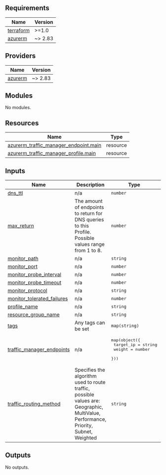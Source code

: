 ## Requirements

| Name | Version |
|------|---------|
| <a name="requirement_terraform"></a> [terraform](#requirement\_terraform) | >=1.0 |
| <a name="requirement_azurerm"></a> [azurerm](#requirement\_azurerm) | ~> 2.83 |

## Providers

| Name | Version |
|------|---------|
| <a name="provider_azurerm"></a> [azurerm](#provider\_azurerm) | ~> 2.83 |

## Modules

No modules.

## Resources

| Name | Type |
|------|------|
| [azurerm_traffic_manager_endpoint.main](https://registry.terraform.io/providers/hashicorp/azurerm/latest/docs/resources/traffic_manager_endpoint) | resource |
| [azurerm_traffic_manager_profile.main](https://registry.terraform.io/providers/hashicorp/azurerm/latest/docs/resources/traffic_manager_profile) | resource |

## Inputs

| Name | Description | Type | Default | Required |
|------|-------------|------|---------|:--------:|
| <a name="input_dns_ttl"></a> [dns\_ttl](#input\_dns\_ttl) | n/a | `number` | `60` | no |
| <a name="input_max_return"></a> [max\_return](#input\_max\_return) | The amount of endpoints to return for DNS queries to this Profile. Possible values range from 1 to 8. | `number` | `null` | no |
| <a name="input_monitor_path"></a> [monitor\_path](#input\_monitor\_path) | n/a | `string` | `""` | no |
| <a name="input_monitor_port"></a> [monitor\_port](#input\_monitor\_port) | n/a | `number` | n/a | yes |
| <a name="input_monitor_probe_interval"></a> [monitor\_probe\_interval](#input\_monitor\_probe\_interval) | n/a | `number` | `10` | no |
| <a name="input_monitor_probe_timeout"></a> [monitor\_probe\_timeout](#input\_monitor\_probe\_timeout) | n/a | `number` | `5` | no |
| <a name="input_monitor_protocol"></a> [monitor\_protocol](#input\_monitor\_protocol) | n/a | `string` | `"tcp"` | no |
| <a name="input_monitor_tolerated_failures"></a> [monitor\_tolerated\_failures](#input\_monitor\_tolerated\_failures) | n/a | `number` | `3` | no |
| <a name="input_profile_name"></a> [profile\_name](#input\_profile\_name) | n/a | `string` | n/a | yes |
| <a name="input_resource_group_name"></a> [resource\_group\_name](#input\_resource\_group\_name) | n/a | `string` | n/a | yes |
| <a name="input_tags"></a> [tags](#input\_tags) | Any tags can be set | `map(string)` | `{}` | no |
| <a name="input_traffic_manager_endpoints"></a> [traffic\_manager\_endpoints](#input\_traffic\_manager\_endpoints) | n/a | <pre>map(object({<br>    target_ip = string<br>    weight    = number<br>  }))</pre> | `{}` | no |
| <a name="input_traffic_routing_method"></a> [traffic\_routing\_method](#input\_traffic\_routing\_method) | Specifies the algorithm used to route traffic, possible values are: Geographic, MultiValue, Performance, Priority, Subnet, Weighted | `string` | n/a | yes |

## Outputs

No outputs.

